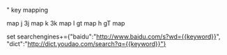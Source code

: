 

" key mapping

map j 3j
map k 3k
map l gt
map h gT
map <s-ESC> <m-ESC>

set searchengines+={"baidu":"http://www.baidu.com/s?wd={{keyword}}", "dict":"http://dict.youdao.com/search?q={{keyword}}"}

